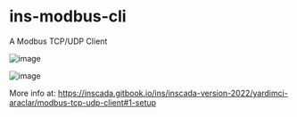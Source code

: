 # ins-modbus-cli
A Modbus TCP/UDP Client

![image](https://user-images.githubusercontent.com/1742454/210550120-78780da2-2e9a-4168-af73-1b7a3650db1a.png)

![image](https://user-images.githubusercontent.com/1742454/210550488-76e60666-68df-46ab-9da0-4b81ea6453ec.png)

More info at: https://inscada.gitbook.io/ins/inscada-version-2022/yardimci-araclar/modbus-tcp-udp-client#1-setup
